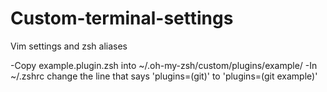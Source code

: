 # Custom-terminal-settings
Vim settings and zsh aliases

-Copy example.plugin.zsh into ~/.oh-my-zsh/custom/plugins/example/
-In ~/.zshrc change the line that says 'plugins=(git)' to 'plugins=(git example)'

